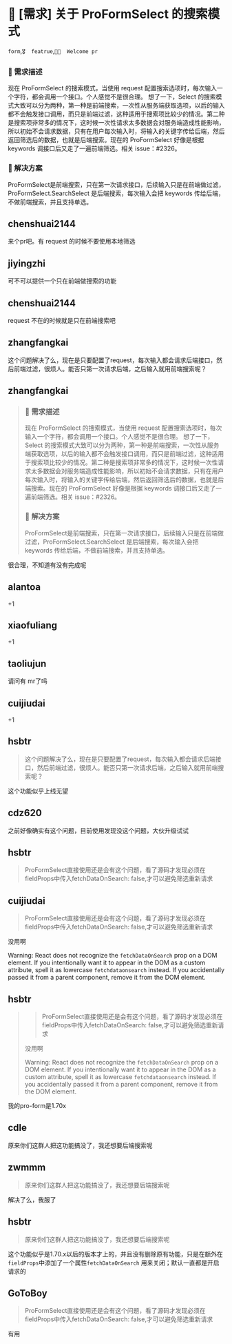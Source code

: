 # 👑 [需求] 关于 ProFormSelect 的搜索模式

`form`,`🎖️  featrue`,`👏🏻  Welcome pr`

### 🥰 需求描述

现在 ProFormSelect 的搜索模式，当使用 request 配置搜索选项时，每次输入一个字符，都会调用一个接口。个人感觉不是很合理。
想了一下，Select 的搜索模式大致可以分为两种，第一种是前端搜索，一次性从服务端获取选项，以后的输入都不会触发接口调用，而只是前端过滤，这种适用于搜索项比较少的情况。第二种是搜索项非常多的情况下，这时候一次性请求太多数据会对服务端造成性能影响，所以初始不会请求数据，只有在用户每次输入时，将输入的关键字传给后端，然后返回筛选后的数据，也就是后端搜索。现在的 ProFormSelect 好像是根据 keywords 调接口后又走了一遍前端筛选。相关 issue：#2326。

### 🧐 解决方案

ProFormSelect是前端搜索，只在第一次请求接口，后续输入只是在前端做过滤，ProFormSelect.SearchSelect 是后端搜索，每次输入会把 keywords 传给后端，不做前端搜索，并且支持单选。

## chenshuai2144

来个pr吧。有 request 的时候不要使用本地筛选

## jiyingzhi

可不可以提供一个只在前端做搜索的功能

## chenshuai2144

request 不在的时候就是只在前端搜索吧

## zhangfangkai

这个问题解决了么，现在是只要配置了request，每次输入都会请求后端接口，然后前端过滤，很烦人。能否只第一次请求后端，之后输入就用前端搜索呢？

## zhangfangkai

> ### 🥰 需求描述
>
> 现在 ProFormSelect 的搜索模式，当使用 request 配置搜索选项时，每次输入一个字符，都会调用一个接口。个人感觉不是很合理。
> 想了一下，Select 的搜索模式大致可以分为两种，第一种是前端搜索，一次性从服务端获取选项，以后的输入都不会触发接口调用，而只是前端过滤，这种适用于搜索项比较少的情况。第二种是搜索项非常多的情况下，这时候一次性请求太多数据会对服务端造成性能影响，所以初始不会请求数据，只有在用户每次输入时，将输入的关键字传给后端，然后返回筛选后的数据，也就是后端搜索。现在的 ProFormSelect 好像是根据 keywords 调接口后又走了一遍前端筛选。相关 issue：#2326。
>
> ### 🧐 解决方案
>
> ProFormSelect是前端搜索，只在第一次请求接口，后续输入只是在前端做过滤，ProFormSelect.SearchSelect 是后端搜索，每次输入会把 keywords 传给后端，不做前端搜索，并且支持单选。

很合理，不知道有没有完成呢

## alantoa

+1

## xiaofuliang

+1

## taoliujun

请问有 mr了吗

## cuijiudai

+1

## hsbtr

> 这个问题解决了么，现在是只要配置了request，每次输入都会请求后端接口，然后前端过滤，很烦人。能否只第一次请求后端，之后输入就用前端搜索呢？

这个功能似乎上线无望

## cdz620

之前好像确实有这个问题，目前使用发现没这个问题，大伙升级试试

## hsbtr

> ProFormSelect直接使用还是会有这个问题，看了源码才发现必须在fieldProps中传入fetchDataOnSearch: false,才可以避免筛选重新请求

## cuijiudai

> >
>
> ProFormSelect直接使用还是会有这个问题，看了源码才发现必须在fieldProps中传入fetchDataOnSearch: false,才可以避免筛选重新请求

没用啊

Warning: React does not recognize the `fetchDataOnSearch` prop on a DOM element. If you intentionally want it to appear in the DOM as a custom attribute, spell it as lowercase `fetchdataonsearch` instead. If you accidentally passed it from a parent component, remove it from the DOM element.

## hsbtr

> > >
> >
> > ProFormSelect直接使用还是会有这个问题，看了源码才发现必须在fieldProps中传入fetchDataOnSearch: false,才可以避免筛选重新请求
>
> 没用啊
>
> Warning: React does not recognize the `fetchDataOnSearch` prop on a DOM element. If you intentionally want it to appear in the DOM as a custom attribute, spell it as lowercase `fetchdataonsearch` instead. If you accidentally passed it from a parent component, remove it from the DOM element.

我的pro-form是1.70x

## cdle

原来你们这群人把这功能搞没了，我还想要后端搜索呢

## zwmmm

> 原来你们这群人把这功能搞没了，我还想要后端搜索呢

解决了么，我服了

## hsbtr

> 原来你们这群人把这功能搞没了，我还想要后端搜索呢

这个功能似乎是1.70.x以后的版本才上的，并且没有删除原有功能，只是在额外在`fieldProps`中添加了一个属性`fetchDataOnSearch` 用来关闭；默认一直都是开启请求的

## GoToBoy

> >
>
> ProFormSelect直接使用还是会有这个问题，看了源码才发现必须在fieldProps中传入fetchDataOnSearch: false,才可以避免筛选重新请求

有用
